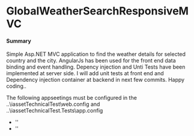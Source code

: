 # GlobalWeatherSearchResponsiveMVC
<h4>Summary</h4>
<p>Simple Asp.NET MVC application to find the weather details for selected country and the city. AngularJs has been used for the front end data binding and event handling. Depency injection and Unti Tests have been implemented at server side. I will add unit tests at front end and Dependency injection container at backend in next few commits. Happy coding.. </p>
<p>The following appseetings must be configured in the ..\iassetTechnicalTest\web.config and ..\iassetTechnicalTest.Tests\app.config</p>
<ul>
<li>'<add key="WeatherAPIKey" value="Valid API Key must be configured Please see http://openweathermap.org/faq#error401 for more info." />'</li>
<li>'<add key="WeatherURI" value="http://api.openweathermap.org/data/2.5/weather" />'</li>
</ul>
